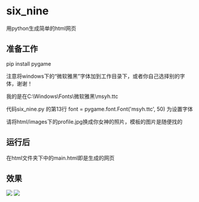 # six_nine
用python生成简单的html网页

## 准备工作
pip install pygame

注意将windows下的“微软雅黑”字体加到工作目录下，或者你自己选择别的字体，谢谢！

我的是在C:\Windows\Fonts\微软雅黑\msyh.ttc

代码six_nine.py 的第13行 font = pygame.font.Font('msyh.ttc', 50) 为设置字体

请将html/images下的profile.jpg换成你女神的照片，模板的图片是随便找的

## 运行后
在html文件夹下中的main.html即是生成的网页

## 效果
![](https://github.com/mepeichun/six_nine/blob/master/image/效果1.PNG)
![](https://github.com/mepeichun/six_nine/blob/master/image/效果2.PNG)

